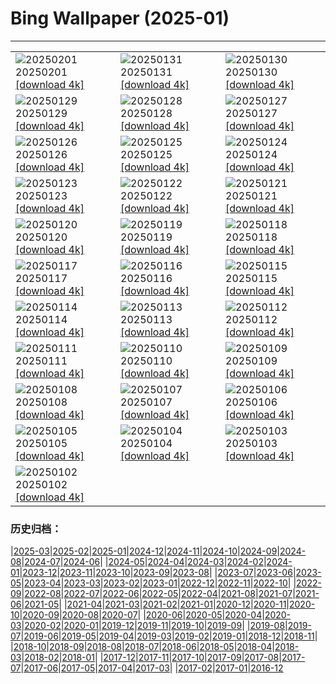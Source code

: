 # Bing Wallpaper (2025-01)
**************

<table><tr><td><img class="wallpaper" src="https://www.bing.com/th?id=OHR.PlainsZebra_PT-BR0179432464_1920x1080.jpg" alt="20250201"> 20250201 <a class="wallpaper_link" href="https://www.bing.com/th?id=OHR.PlainsZebra_PT-BR0179432464_UHD.jpg">[download 4k]</a></td><td><img class="wallpaper" src="https://www.bing.com/th?id=OHR.BaiadosPorcos_PT-BR0532087075_1920x1080.jpg" alt="20250131"> 20250131 <a class="wallpaper_link" href="https://www.bing.com/th?id=OHR.BaiadosPorcos_PT-BR0532087075_UHD.jpg">[download 4k]</a></td><td><img class="wallpaper" src="https://www.bing.com/th?id=OHR.LunarDragon_PT-BR5484555441_1920x1080.jpg" alt="20250130"> 20250130 <a class="wallpaper_link" href="https://www.bing.com/th?id=OHR.LunarDragon_PT-BR5484555441_UHD.jpg">[download 4k]</a></td></tr><tr><td><img class="wallpaper" src="https://www.bing.com/th?id=OHR.FlyingOwl_PT-BR5034009033_1920x1080.jpg" alt="20250129"> 20250129 <a class="wallpaper_link" href="https://www.bing.com/th?id=OHR.FlyingOwl_PT-BR5034009033_UHD.jpg">[download 4k]</a></td><td><img class="wallpaper" src="https://www.bing.com/th?id=OHR.CanyonSnow_PT-BR4095354589_1920x1080.jpg" alt="20250128"> 20250128 <a class="wallpaper_link" href="https://www.bing.com/th?id=OHR.CanyonSnow_PT-BR4095354589_UHD.jpg">[download 4k]</a></td><td><img class="wallpaper" src="https://www.bing.com/th?id=OHR.FrostedBeech_PT-BR2068604489_1920x1080.jpg" alt="20250127"> 20250127 <a class="wallpaper_link" href="https://www.bing.com/th?id=OHR.FrostedBeech_PT-BR2068604489_UHD.jpg">[download 4k]</a></td></tr><tr><td><img class="wallpaper" src="https://www.bing.com/th?id=OHR.DiaBossaNova_PT-BR0445068072_1920x1080.jpg" alt="20250126"> 20250126 <a class="wallpaper_link" href="https://www.bing.com/th?id=OHR.DiaBossaNova_PT-BR0445068072_UHD.jpg">[download 4k]</a></td><td><img class="wallpaper" src="https://www.bing.com/th?id=OHR.IcelandGeyser_PT-BR7544029151_1920x1080.jpg" alt="20250125"> 20250125 <a class="wallpaper_link" href="https://www.bing.com/th?id=OHR.IcelandGeyser_PT-BR7544029151_UHD.jpg">[download 4k]</a></td><td><img class="wallpaper" src="https://www.bing.com/th?id=OHR.DeerValley_PT-BR5923655325_1920x1080.jpg" alt="20250124"> 20250124 <a class="wallpaper_link" href="https://www.bing.com/th?id=OHR.DeerValley_PT-BR5923655325_UHD.jpg">[download 4k]</a></td></tr><tr><td><img class="wallpaper" src="https://www.bing.com/th?id=OHR.PetraMonastery_PT-BR6925888778_1920x1080.jpg" alt="20250123"> 20250123 <a class="wallpaper_link" href="https://www.bing.com/th?id=OHR.PetraMonastery_PT-BR6925888778_UHD.jpg">[download 4k]</a></td><td><img class="wallpaper" src="https://www.bing.com/th?id=OHR.DutchSquirrel_PT-BR7430673566_1920x1080.jpg" alt="20250122"> 20250122 <a class="wallpaper_link" href="https://www.bing.com/th?id=OHR.DutchSquirrel_PT-BR7430673566_UHD.jpg">[download 4k]</a></td><td><img class="wallpaper" src="https://www.bing.com/th?id=OHR.NapoliPizza_PT-BR8534903906_1920x1080.jpg" alt="20250121"> 20250121 <a class="wallpaper_link" href="https://www.bing.com/th?id=OHR.NapoliPizza_PT-BR8534903906_UHD.jpg">[download 4k]</a></td></tr><tr><td><img class="wallpaper" src="https://www.bing.com/th?id=OHR.NeptunesGrotto_PT-BR9754491184_1920x1080.jpg" alt="20250120"> 20250120 <a class="wallpaper_link" href="https://www.bing.com/th?id=OHR.NeptunesGrotto_PT-BR9754491184_UHD.jpg">[download 4k]</a></td><td><img class="wallpaper" src="https://www.bing.com/th?id=OHR.WhiteSandsNP_PT-BR5756772005_1920x1080.jpg" alt="20250119"> 20250119 <a class="wallpaper_link" href="https://www.bing.com/th?id=OHR.WhiteSandsNP_PT-BR5756772005_UHD.jpg">[download 4k]</a></td><td><img class="wallpaper" src="https://www.bing.com/th?id=OHR.PelicanPortrait_PT-BR0622364718_1920x1080.jpg" alt="20250118"> 20250118 <a class="wallpaper_link" href="https://www.bing.com/th?id=OHR.PelicanPortrait_PT-BR0622364718_UHD.jpg">[download 4k]</a></td></tr><tr><td><img class="wallpaper" src="https://www.bing.com/th?id=OHR.PinnaclesPeaks_PT-BR1043285861_1920x1080.jpg" alt="20250117"> 20250117 <a class="wallpaper_link" href="https://www.bing.com/th?id=OHR.PinnaclesPeaks_PT-BR1043285861_UHD.jpg">[download 4k]</a></td><td><img class="wallpaper" src="https://www.bing.com/th?id=OHR.TrancosoPraia_PT-BR2050297915_1920x1080.jpg" alt="20250116"> 20250116 <a class="wallpaper_link" href="https://www.bing.com/th?id=OHR.TrancosoPraia_PT-BR2050297915_UHD.jpg">[download 4k]</a></td><td><img class="wallpaper" src="https://www.bing.com/th?id=OHR.CadizSpain_PT-BR3104311078_1920x1080.jpg" alt="20250115"> 20250115 <a class="wallpaper_link" href="https://www.bing.com/th?id=OHR.CadizSpain_PT-BR3104311078_UHD.jpg">[download 4k]</a></td></tr><tr><td><img class="wallpaper" src="https://www.bing.com/th?id=OHR.CoastalWales_PT-BR5316082485_1920x1080.jpg" alt="20250114"> 20250114 <a class="wallpaper_link" href="https://www.bing.com/th?id=OHR.CoastalWales_PT-BR5316082485_UHD.jpg">[download 4k]</a></td><td><img class="wallpaper" src="https://www.bing.com/th?id=OHR.AniversarioBelem_PT-BR6953225578_1920x1080.jpg" alt="20250113"> 20250113 <a class="wallpaper_link" href="https://www.bing.com/th?id=OHR.AniversarioBelem_PT-BR6953225578_UHD.jpg">[download 4k]</a></td><td><img class="wallpaper" src="https://www.bing.com/th?id=OHR.MeknesMorocco_PT-BR7456607348_1920x1080.jpg" alt="20250112"> 20250112 <a class="wallpaper_link" href="https://www.bing.com/th?id=OHR.MeknesMorocco_PT-BR7456607348_UHD.jpg">[download 4k]</a></td></tr><tr><td><img class="wallpaper" src="https://www.bing.com/th?id=OHR.BubbleLake_PT-BR9346398938_1920x1080.jpg" alt="20250111"> 20250111 <a class="wallpaper_link" href="https://www.bing.com/th?id=OHR.BubbleLake_PT-BR9346398938_UHD.jpg">[download 4k]</a></td><td><img class="wallpaper" src="https://www.bing.com/th?id=OHR.NamibiaDunes_PT-BR5749717911_1920x1080.jpg" alt="20250110"> 20250110 <a class="wallpaper_link" href="https://www.bing.com/th?id=OHR.NamibiaDunes_PT-BR5749717911_UHD.jpg">[download 4k]</a></td><td><img class="wallpaper" src="https://www.bing.com/th?id=OHR.DiaNacionaldoFotografo_PT-BR5093198767_1920x1080.jpg" alt="20250109"> 20250109 <a class="wallpaper_link" href="https://www.bing.com/th?id=OHR.DiaNacionaldoFotografo_PT-BR5093198767_UHD.jpg">[download 4k]</a></td></tr><tr><td><img class="wallpaper" src="https://www.bing.com/th?id=OHR.BouldersNZ_PT-BR5423530847_1920x1080.jpg" alt="20250108"> 20250108 <a class="wallpaper_link" href="https://www.bing.com/th?id=OHR.BouldersNZ_PT-BR5423530847_UHD.jpg">[download 4k]</a></td><td><img class="wallpaper" src="https://www.bing.com/th?id=OHR.RavennaBasilica_PT-BR5657717935_1920x1080.jpg" alt="20250107"> 20250107 <a class="wallpaper_link" href="https://www.bing.com/th?id=OHR.RavennaBasilica_PT-BR5657717935_UHD.jpg">[download 4k]</a></td><td><img class="wallpaper" src="https://www.bing.com/th?id=OHR.PlumParakeet_PT-BR4715109832_1920x1080.jpg" alt="20250106"> 20250106 <a class="wallpaper_link" href="https://www.bing.com/th?id=OHR.PlumParakeet_PT-BR4715109832_UHD.jpg">[download 4k]</a></td></tr><tr><td><img class="wallpaper" src="https://www.bing.com/th?id=OHR.VietnamFalls_PT-BR3430655242_1920x1080.jpg" alt="20250105"> 20250105 <a class="wallpaper_link" href="https://www.bing.com/th?id=OHR.VietnamFalls_PT-BR3430655242_UHD.jpg">[download 4k]</a></td><td><img class="wallpaper" src="https://www.bing.com/th?id=OHR.TolkienOxford_PT-BR2782448271_1920x1080.jpg" alt="20250104"> 20250104 <a class="wallpaper_link" href="https://www.bing.com/th?id=OHR.TolkienOxford_PT-BR2782448271_UHD.jpg">[download 4k]</a></td><td><img class="wallpaper" src="https://www.bing.com/th?id=OHR.ArdezSwitzerland_PT-BR2038942515_1920x1080.jpg" alt="20250103"> 20250103 <a class="wallpaper_link" href="https://www.bing.com/th?id=OHR.ArdezSwitzerland_PT-BR2038942515_UHD.jpg">[download 4k]</a></td></tr><tr><td><img class="wallpaper" src="https://www.bing.com/th?id=OHR.PolarBearSwim_PT-BR1521924393_1920x1080.jpg" alt="20250102"> 20250102 <a class="wallpaper_link" href="https://www.bing.com/th?id=OHR.PolarBearSwim_PT-BR1521924393_UHD.jpg">[download 4k]</a></td><td></td><td></td></tr></table>

### 历史归档：

|[2025-03](/../2025-03/2025-03.md)|[2025-02](/../2025-02/2025-02.md)|[2025-01](/2025-01.md)|[2024-12](/../2024-12/2024-12.md)|[2024-11](/../2024-11/2024-11.md)|[2024-10](/../2024-10/2024-10.md)|[2024-09](/../2024-09/2024-09.md)|[2024-08](/../2024-08/2024-08.md)|[2024-07](/../2024-07/2024-07.md)|[2024-06](/../2024-06/2024-06.md)|
|[2024-05](/../2024-05/2024-05.md)|[2024-04](/../2024-04/2024-04.md)|[2024-03](/../2024-03/2024-03.md)|[2024-02](/../2024-02/2024-02.md)|[2024-01](/../2024-01/2024-01.md)|[2023-12](/../2023-12/2023-12.md)|[2023-11](/../2023-11/2023-11.md)|[2023-10](/../2023-10/2023-10.md)|[2023-09](/../2023-09/2023-09.md)|[2023-08](/../2023-08/2023-08.md)|
|[2023-07](/../2023-07/2023-07.md)|[2023-06](/../2023-06/2023-06.md)|[2023-05](/../2023-05/2023-05.md)|[2023-04](/../2023-04/2023-04.md)|[2023-03](/../2023-03/2023-03.md)|[2023-02](/../2023-02/2023-02.md)|[2023-01](/../2023-01/2023-01.md)|[2022-12](/../2022-12/2022-12.md)|[2022-11](/../2022-11/2022-11.md)|[2022-10](/../2022-10/2022-10.md)|
|[2022-09](/../2022-09/2022-09.md)|[2022-08](/../2022-08/2022-08.md)|[2022-07](/../2022-07/2022-07.md)|[2022-06](/../2022-06/2022-06.md)|[2022-05](/../2022-05/2022-05.md)|[2022-04](/../2022-04/2022-04.md)|[2021-08](/../2021-08/2021-08.md)|[2021-07](/../2021-07/2021-07.md)|[2021-06](/../2021-06/2021-06.md)|[2021-05](/../2021-05/2021-05.md)|
|[2021-04](/../2021-04/2021-04.md)|[2021-03](/../2021-03/2021-03.md)|[2021-02](/../2021-02/2021-02.md)|[2021-01](/../2021-01/2021-01.md)|[2020-12](/../2020-12/2020-12.md)|[2020-11](/../2020-11/2020-11.md)|[2020-10](/../2020-10/2020-10.md)|[2020-09](/../2020-09/2020-09.md)|[2020-08](/../2020-08/2020-08.md)|[2020-07](/../2020-07/2020-07.md)|
|[2020-06](/../2020-06/2020-06.md)|[2020-05](/../2020-05/2020-05.md)|[2020-04](/../2020-04/2020-04.md)|[2020-03](/../2020-03/2020-03.md)|[2020-02](/../2020-02/2020-02.md)|[2020-01](/../2020-01/2020-01.md)|[2019-12](/../2019-12/2019-12.md)|[2019-11](/../2019-11/2019-11.md)|[2019-10](/../2019-10/2019-10.md)|[2019-09](/../2019-09/2019-09.md)|
|[2019-08](/../2019-08/2019-08.md)|[2019-07](/../2019-07/2019-07.md)|[2019-06](/../2019-06/2019-06.md)|[2019-05](/../2019-05/2019-05.md)|[2019-04](/../2019-04/2019-04.md)|[2019-03](/../2019-03/2019-03.md)|[2019-02](/../2019-02/2019-02.md)|[2019-01](/../2019-01/2019-01.md)|[2018-12](/../2018-12/2018-12.md)|[2018-11](/../2018-11/2018-11.md)|
|[2018-10](/../2018-10/2018-10.md)|[2018-09](/../2018-09/2018-09.md)|[2018-08](/../2018-08/2018-08.md)|[2018-07](/../2018-07/2018-07.md)|[2018-06](/../2018-06/2018-06.md)|[2018-05](/../2018-05/2018-05.md)|[2018-04](/../2018-04/2018-04.md)|[2018-03](/../2018-03/2018-03.md)|[2018-02](/../2018-02/2018-02.md)|[2018-01](/../2018-01/2018-01.md)|
|[2017-12](/../2017-12/2017-12.md)|[2017-11](/../2017-11/2017-11.md)|[2017-10](/../2017-10/2017-10.md)|[2017-09](/../2017-09/2017-09.md)|[2017-08](/../2017-08/2017-08.md)|[2017-07](/../2017-07/2017-07.md)|[2017-06](/../2017-06/2017-06.md)|[2017-05](/../2017-05/2017-05.md)|[2017-04](/../2017-04/2017-04.md)|[2017-03](/../2017-03/2017-03.md)|
|[2017-02](/../2017-02/2017-02.md)|[2017-01](/../2017-01/2017-01.md)|[2016-12](/../2016-12/2016-12.md)